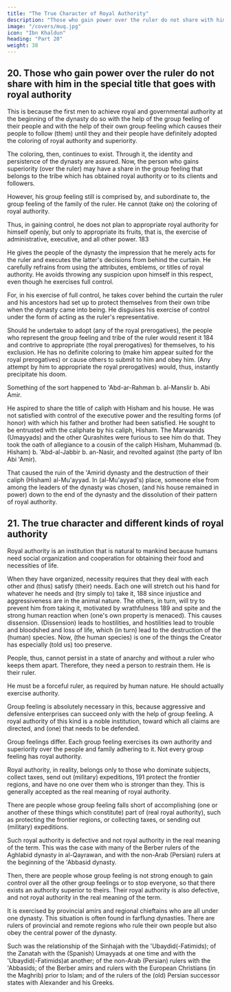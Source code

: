```yaml
---
title: "The True Character of Royal Authority"
description: "Those who gain power over the ruler do not share with him in the special title that goes with royal authority"
image: "/covers/muq.jpg"
icon: "Ibn Khaldun"
heading: "Part 20"
weight: 38
---
```




## 20. Those who gain power over the ruler do not share with him in the special title that goes with royal authority

This is because the first men to achieve royal and governmental authority at the beginning of the dynasty do so with the help of the group feeling of their people and with the help of their own group feeling which causes their people to follow (them) until they and their people have definitely adopted the coloring of royal authority and superiority. 

The coloring, then, continues to exist. Through it, the identity and persistence of the dynasty are assured.
Now, the person who gains superiority (over the ruler) may have a share in the group feeling that belongs to the tribe which has obtained royal authority or to its clients and followers. 

However, his group feeling still is comprised by, and subordinate to, the group feeling of the family of the ruler. He cannot (take on) the coloring of royal authority. 

Thus, in gaining control, he does not plan to appropriate royal authority for himself openly, but only to appropriate its fruits, that is, the exercise of administrative, executive, and all other power. 183 

He gives the people of the dynasty the impression that he merely acts for the ruler and executes the latter's decisions from behind the curtain. He carefully refrains from using the attributes, emblems, or titles of royal authority. He avoids throwing any suspicion upon himself in this respect, even though he exercises full control. 

For, in his exercise of full control, he takes cover behind the curtain the ruler and his ancestors had set up to protect themselves from their own tribe when the dynasty came into being. He disguises his exercise of control under the form of acting as the ruler's representative.

Should he undertake to adopt (any of the royal prerogatives), the people who represent the group feeling and tribe of the ruler would resent it 184 and contrive to appropriate (the royal prerogatives) for themselves, to his exclusion. He has no definite coloring to (make him appear suited for the royal prerogatives) or cause others to submit to him and obey him. (Any attempt by him to appropriate the royal prerogatives) would, thus, instantly precipitate his doom.

Something of the sort happened to 'Abd-ar-Rahman b. al-Manslir b. Abi Amir.

He aspired to share the title of caliph with Hisham and his house. He was not satisfied with control of the executive power and the resulting forms (of honor) with which his father and brother had been satisfied. He sought to be entrusted with
the caliphate by his caliph, Hisham. The Marwanids (Umayyads) and the other Qurashites were furious to see him do that. They took the oath of allegiance to a cousin of the caliph Hisham, Muhammad (b. Hisham) b. 'Abd-al-Jabbir b. an-Nasir,
and revolted against (the party of Ibn Abi 'Amir). 

That caused the ruin of the 'Amirid dynasty and the destruction of their caliph (Hisham) al-Mu'ayyad. In (al-Mu'ayyad's) place, someone else from among the leaders of the dynasty was chosen, (and his house remained in power) down to the end of the dynasty and the dissolution of their pattern of royal authority.


## 21. The true character and different kinds of royal authority

Royal authority is an institution that is natural to mankind because humans need social organization and cooperation for obtaining their food and necessities of life. 

When they have organized, necessity requires that they deal with each other and (thus) satisfy (their) needs. Each one will stretch out his hand for whatever he needs and (try simply to) take it, 188 since injustice and aggressiveness are in the animal nature. The others, in turn, will try to prevent him from taking it, motivated by wrathfulness 189 and spite and the strong human reaction when (one's own property is menaced). This causes dissension. (Dissension) leads to hostilities, and hostilities lead to trouble and bloodshed and loss of life, which (in turn) lead to the destruction of the (human) species. Now, (the human species) is one of the things the Creator has especially (told us) too preserve.

People, thus, cannot persist in a state of anarchy and without a ruler who keeps them apart. Therefore, they need a person to restrain them. He is their ruler. 

He must be a forceful ruler, as required by human nature. He should actually exercise authority. 

Group feeling is absolutely necessary in this, because aggressive and defensive enterprises can succeed only with the help of group feeling. A royal authority of this kind is a noble institution, toward which all claims are directed, and (one) that needs to be defended. 

Group feelings differ. Each group feeling exercises its own authority and superiority over the people and family adhering to it. Not every group feeling has royal authority. 

Royal authority, in reality, belongs only to those who dominate subjects, collect taxes, send out (military) expeditions, 191 protect the frontier regions, and have no one over them who is stronger than they. This is generally accepted as the real meaning of royal authority. 

There are people whose group feeling falls short of accomplishing (one or another of these things which constitute) part of (real royal authority), such as protecting the frontier regions, or collecting taxes, or sending out (military) expeditions. 

Such royal authority is defective and not royal authority in the real meaning of the term. This was the case with many of the Berber rulers of the Aghlabid dynasty in al-Qayrawan, and with the non-Arab (Persian) rulers at the beginning of the 'Abbasid dynasty. 

Then, there are people whose group feeling is not strong enough to gain control over all the other group feelings or to stop everyone, so that there exists an authority superior to theirs. Their royal authority is also defective, and not royal
authority in the real meaning of the term. 

It is exercised by provincial amirs and regional chieftains who are all under one dynasty. This situation is often
found in farflung dynasties. There are rulers of provincial and remote regions who rule their own people but also obey the central power of the dynasty. 

Such was the relationship of the Sinhajah with the 'Ubaydid(-Fatimids); of the Zanatah with the (Spanish) Umayyads at one time and with the 'Ubaydid(-Fatimids)at another; of the non-Arab (Persian) rulers with the 'Abbasids; of the Berber amirs and rulers with the European Christians (in the Maghrib) prior to Islam; and of the
rulers of the (old) Persian successor states with Alexander and his Greeks.

